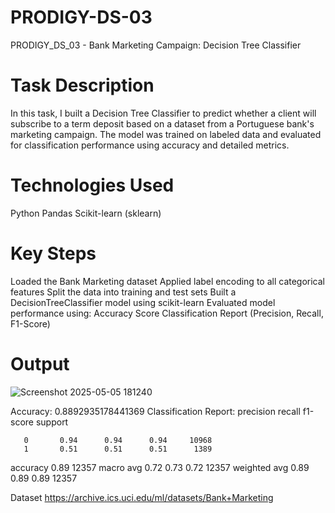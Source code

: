 # PRODIGY-DS-03

PRODIGY_DS_03 - Bank Marketing Campaign: Decision Tree Classifier

# Task Description

In this task, I built a Decision Tree Classifier to predict whether a client will subscribe to a term deposit based on a dataset from a Portuguese bank's marketing campaign. The model was trained on labeled data and evaluated for classification performance using accuracy and detailed metrics.

# Technologies Used

Python
Pandas
Scikit-learn (sklearn)

# Key Steps

Loaded the Bank Marketing dataset
Applied label encoding to all categorical features
Split the data into training and test sets
Built a DecisionTreeClassifier model using scikit-learn
Evaluated model performance using:
Accuracy Score
Classification Report (Precision, Recall, F1-Score)

# Output


![Screenshot 2025-05-05 181240](https://github.com/user-attachments/assets/029e43ef-3704-4db4-a7e8-8575f13f73b7)


Accuracy: 0.8892935178441369 Classification Report: precision recall f1-score support

       0       0.94      0.94      0.94     10968
       1       0.51      0.51      0.51      1389

accuracy                           0.89     12357
macro avg 0.72 0.73 0.72 12357 weighted avg 0.89 0.89 0.89 12357

Dataset
https://archive.ics.uci.edu/ml/datasets/Bank+Marketing
